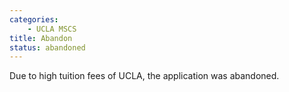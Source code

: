 ```yaml
---
categories:
    - UCLA MSCS
title: Abandon
status: abandoned
---
```

Due to high tuition fees of UCLA, the application was abandoned.
